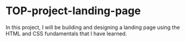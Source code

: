 # TOP-project-landing-page

In this project, I will be building and designing a landing page using the HTML and CSS fundamentals that I have learned.